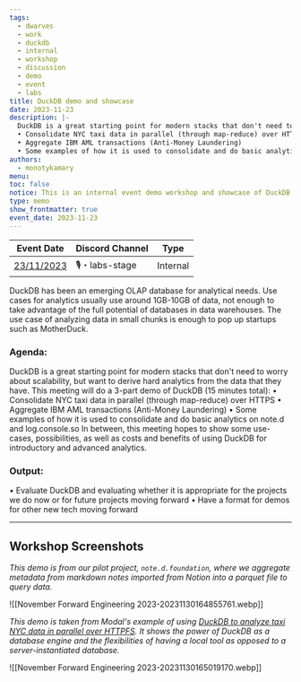 ```yaml
---
tags:
  - dwarves
  - work
  - duckdb
  - internal
  - workshop
  - discussion
  - demo
  - event
  - labs
title: DuckDB demo and showcase
date: 2023-11-23
description: |-
  DuckDB is a great starting point for modern stacks that don't need to worry about scalability, but want to derive hard analytics from the data that they have. This meeting will do a 3-part demo of DuckDB (15 minutes total):
  • Consolidate NYC taxi data in parallel (through map-reduce) over HTTPS
  • Aggregate IBM AML transactions (Anti-Money Laundering)
  • Some examples of how it is used to consolidate and do basic analytics on note.d and log.console.so
authors:
  - monotykamary
menu: 
toc: false
notice: This is an internal event demo workshop and showcase of DuckDB for evaluation and use for data science and analytical use-cases at our company.
type: memo
show_frontmatter: true
event_date: 2023-11-23
---
```


| Event Date                                                                                                                                                                                                                                                                                                                                                                                                                                                                                                                                                                                                                                                                                                                                                                                                    | Discord Channel | Type     |
| ------------------------------------------------------------------------------------------------------------------------------------------------------------------------------------------------------------------------------------------------------------------------------------------------------------------------------------------------------------------------------------------------------------------------------------------------------------------------------------------------------------------------------------------------------------------------------------------------------------------------------------------------------------------------------------------------------------------------------------------------------------------------------------------------------------- | --------------- | -------- |
| <a href="http://www.google.com/calendar/event?action=TEMPLATE&text=DuckDB%20demo%20and%20showcase&dates=20231130T090000Z/20231130T103000Z&details=DuckDB%20is%20a%20great%20starting%20point%20for%20modern%20stacks%20that%20don't%20need%20to%20worry%20about%20scalability,%20but%20want%20to%20derive%20hard%20analytics%20from%20the%20data%20that%20they%20have.%20This%20meeting%20will%20do%20a%203-part%20demo%20of%20DuckDB%20(15%20minutes%20total):%0A•%20Consolidate%20NYC%20taxi%20data%20in%20parallel%20(through%20map-reduce)%20over%20HTTPS%0A•%20Aggregate%20IBM%20AML%20transactions%20(Anti-Money%20Laundering)%0A•%20Some%20examples%20of%20how%20it%20is%20used%20to%20consolidate%20and%20do%20basic%20analytics%20on%20note.d%20and%20log.console.so&location=Online">23/11/2023</a> | 🎙・labs-stage   | Internal |

DuckDB has been an emerging OLAP database for analytical needs. Use cases for analytics usually use around 1GB-10GB of data, not enough to take advantage of the full potential of databases in data warehouses. The use case of analyzing data in small chunks is enough to pop up startups such as MotherDuck.

### Agenda:
DuckDB is a great starting point for modern stacks that don't need to worry about scalability, but want to derive hard analytics from the data that they have. This meeting will do a 3-part demo of DuckDB (15 minutes total):
• Consolidate NYC taxi data in parallel (through map-reduce) over HTTPS
• Aggregate IBM AML transactions (Anti-Money Laundering)
• Some examples of how it is used to consolidate and do basic analytics on note.d and log.console.so
 In between, this meeting hopes to show some use-cases, possibilities, as well as costs and benefits of using DuckDB for introductory and advanced analytics.

### Output:
• Evaluate DuckDB and evaluating whether it is appropriate for the projects we do now or for future projects moving forward
• Have a format for demos for other new tech moving forward

---

## Workshop Screenshots

*This demo is from our pilot project, `note.d.foundation`, where we aggregate metadata from markdown notes imported from Notion into a parquet file to query data.*

![[November Forward Engineering 2023-20231130164855761.webp]]


*This demo is taken from Modal's example of using [DuckDB to analyze taxi NYC data in parallel over HTTPFS](https://modal.com/docs/examples/duckdb_nyc_taxi). It shows the power of DuckDB as a database engine and the flexibilities of having a local tool as opposed to a server-instantiated database.* 

![[November Forward Engineering 2023-20231130165019170.webp]]